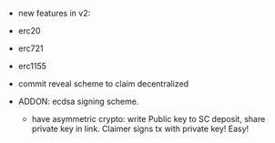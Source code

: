 

- new features in v2:

- erc20

- erc721

- erc1155

- commit reveal scheme to claim decentralized

- ADDON: ecdsa signing scheme.
    - have asymmetric crypto: write Public key to SC deposit, share private key in link. Claimer signs tx with private key! Easy!
